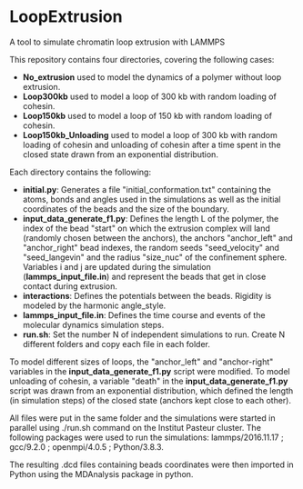 # LoopExtrusion
A tool to simulate chromatin loop extrusion with LAMMPS

This repository contains four directories, covering the following cases:
 - **No_extrusion** used to model the dynamics of a polymer without loop extrusion.
 - **Loop300kb** used to model a loop of 300 kb with random loading of cohesin.
 - **Loop150kb** used to model a loop of 150 kb with random loading of cohesin.
 - **Loop150kb_Unloading** used to model a loop of 300 kb with random loading of cohesin and unloading of cohesin after a time spent in the closed state drawn from an exponential distribution.

Each directory contains the following:
 - **initial.py**: Generates a file "initial_conformation.txt" containing the atoms, bonds and angles used in the simulations as well as the initial coordinates of the beads and the size of the boundary.
 - **input_data_generate_f1.py**: Defines the length L of the polymer, the index of the bead "start" on which the extrusion complex will land (randomly chosen between the anchors), the anchors "anchor_left" and "anchor_right" bead indexes, the random seeds "seed_velocity" and "seed_langevin" and the radius "size_nuc" of the confinement sphere. Variables i and j are updated during the simulation (**lammps_input_file.in**) and represent the beads that get in close contact during extrusion.
 - **interactions**: Defines the potentials between the beads. Rigidity is modeled by the harmonic angle_style.
 - **lammps_input_file.in**: Defines the time course and events of the molecular dynamics simulation steps.
 - **run.sh**: Set the number N of independent simulations to run. Create N different folders and copy each file in each folder.

To model different sizes of loops, the "anchor_left" and "anchor-right" variables in the **input_data_generate_f1.py** script were modified.
To model unloading of cohesin, a variable "death" in the **input_data_generate_f1.py** script was drawn from an exponential distribution, which defined the length (in simulation steps) of the closed state (anchors kept close to each other).

All files were put in the same folder and the simulations were started in parallel using ./run.sh command on the Institut Pasteur cluster. The following packages were used to run the simulations: lammps/2016.11.17 ; gcc/9.2.0 ; openmpi/4.0.5 ; Python/3.8.3.

The resulting .dcd files containing beads coordinates were then imported in Python using the MDAnalysis package in python.
